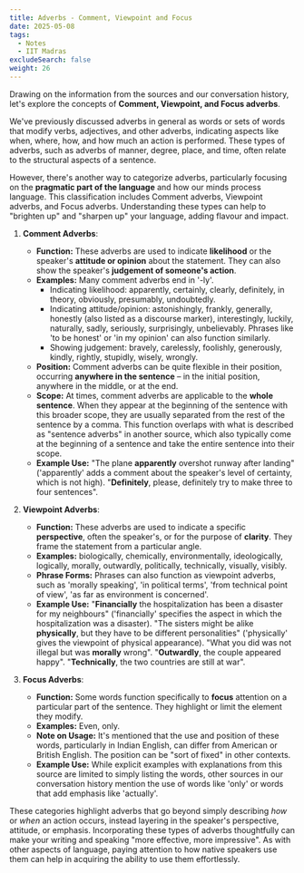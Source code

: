 ```yaml
---
title: Adverbs - Comment, Viewpoint and Focus
date: 2025-05-08
tags:
  - Notes 
  - IIT Madras
excludeSearch: false
weight: 26
---
```


Drawing on the information from the sources and our conversation history, let's explore the concepts of **Comment, Viewpoint, and Focus adverbs**.

We've previously discussed adverbs in general as words or sets of words that modify verbs, adjectives, and other adverbs, indicating aspects like when, where, how, and how much an action is performed. These types of adverbs, such as adverbs of manner, degree, place, and time, often relate to the structural aspects of a sentence.

However, there's another way to categorize adverbs, particularly focusing on the **pragmatic part of the language** and how our minds process language. This classification includes Comment adverbs, Viewpoint adverbs, and Focus adverbs. Understanding these types can help to "brighten up" and "sharpen up" your language, adding flavour and impact.

1.  **Comment Adverbs**:
    *   **Function:** These adverbs are used to indicate **likelihood** or the speaker's **attitude or opinion** about the statement. They can also show the speaker's **judgement of someone's action**.
    *   **Examples:** Many comment adverbs end in '-ly'.
        *   Indicating likelihood: apparently, certainly, clearly, definitely, in theory, obviously, presumably, undoubtedly.
        *   Indicating attitude/opinion: astonishingly, frankly, generally, honestly (also listed as a discourse marker), interestingly, luckily, naturally, sadly, seriously, surprisingly, unbelievably. Phrases like 'to be honest' or 'in my opinion' can also function similarly.
        *   Showing judgement: bravely, carelessly, foolishly, generously, kindly, rightly, stupidly, wisely, wrongly.
    *   **Position:** Comment adverbs can be quite flexible in their position, occurring **anywhere in the sentence** – in the initial position, anywhere in the middle, or at the end.
    *   **Scope:** At times, comment adverbs are applicable to the **whole sentence**. When they appear at the beginning of the sentence with this broader scope, they are usually separated from the rest of the sentence by a comma. This function overlaps with what is described as "sentence adverbs" in another source, which also typically come at the beginning of a sentence and take the entire sentence into their scope.
    *   **Example Use:** "The plane **apparently** overshot runway after landing" ('apparently' adds a comment about the speaker's level of certainty, which is not high). "**Definitely**, please, definitely try to make three to four sentences".

2.  **Viewpoint Adverbs**:
    *   **Function:** These adverbs are used to indicate a specific **perspective**, often the speaker's, or for the purpose of **clarity**. They frame the statement from a particular angle.
    *   **Examples:** biologically, chemically, environmentally, ideologically, logically, morally, outwardly, politically, technically, visually, visibly.
    *   **Phrase Forms:** Phrases can also function as viewpoint adverbs, such as 'morally speaking', 'in political terms', 'from technical point of view', 'as far as environment is concerned'.
    *   **Example Use:** "**Financially** the hospitalization has been a disaster for my neighbours" ('financially' specifies the aspect in which the hospitalization was a disaster). "The sisters might be alike **physically**, but they have to be different personalities" ('physically' gives the viewpoint of physical appearance). "What you did was not illegal but was **morally** wrong". "**Outwardly**, the couple appeared happy". "**Technically**, the two countries are still at war".

3.  **Focus Adverbs**:
    *   **Function:** Some words function specifically to **focus** attention on a particular part of the sentence. They highlight or limit the element they modify.
    *   **Examples:** Even, only.
    *   **Note on Usage:** It's mentioned that the use and position of these words, particularly in Indian English, can differ from American or British English. The position can be "sort of fixed" in other contexts.
    *   **Example Use:** While explicit examples with explanations from this source are limited to simply listing the words, other sources in our conversation history mention the use of words like 'only' or words that add emphasis like 'actually'.

These categories highlight adverbs that go beyond simply describing *how* or *when* an action occurs, instead layering in the speaker's perspective, attitude, or emphasis. Incorporating these types of adverbs thoughtfully can make your writing and speaking "more effective, more impressive". As with other aspects of language, paying attention to how native speakers use them can help in acquiring the ability to use them effortlessly.